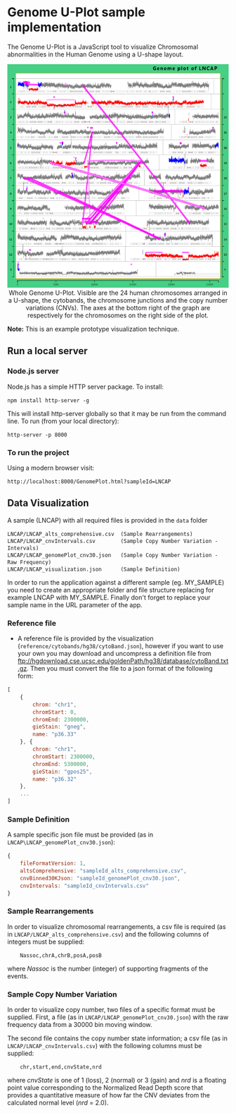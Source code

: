 # Genome U-Plot sample implementation 

The Genome U-Plot is a JavaScript tool to visualize Chromosomal abnormalities in the Human Genome using a U-shape layout. 

<p align="center">
  <img src="data/LNCAP.png" alt="GenomeUPlot">
  <br/>
  Whole Genome U-Plot. Visible are the 24 human chromosomes arranged in a U-shape, the cytobands, the chromosome junctions and the copy number variations (CNVs). The axes at the bottom right of the graph are respectively for the chromosomes on the right side of the plot.
</p>

**Note:** This is an example prototype visualization technique. 

## Run a local server

### Node.js server

Node.js has a simple HTTP server package. To install:

```
npm install http-server -g
```

This will install http-server globally so that it may be run from the command line. 
To run (from your local directory):

```
http-server -p 8000
```

### To run the project
Using a modern browser visit:

```
http://localhost:8000/GenomePlot.html?sampleId=LNCAP
```

## Data Visualization

A sample (LNCAP) with all required files is provided in the `data` folder

```
LNCAP/LNCAP_alts_comprehensive.csv  (Sample Rearrangements)
LNCAP/LNCAP_cnvIntervals.csv        (Sample Copy Number Variation - Intervals)
LNCAP/LNCAP_genomePlot_cnv30.json   (Sample Copy Number Variation - Raw Frequency)
LNCAP/LNCAP_visualization.json      (Sample Definition)
```

In order to run the application against a different sample (eg. MY_SAMPLE) you need to create 
an appropriate folder and file structure replacing for example LNCAP with MY_SAMPLE. Finally 
don't forget to replace your sample name in the URL parameter of the app.

### Reference file

-   A reference file is provided by the visualization (`reference/cytobands/hg38/cytoBand.json`), 
however if you want to use your own you may download and uncompress a definition file from 
<ftp://hgdownload.cse.ucsc.edu/goldenPath/hg38/database/cytoBand.txt.gz>. 
Then you must convert the file to a json format of the following form:
```javascript
[
    {
        chrom: "chr1",
        chromStart: 0,
        chromEnd: 2300000,
        gieStain: "gneg",
        name: "p36.33"
    }, {
        chrom: "chr1",
        chromStart: 2300000,
        chromEnd: 5300000,
        gieStain: "gpos25",
        name: "p36.32"
    },
    ...
]
```

### Sample Definition

A sample specific json file must be provided (as in `LNCAP\LNCAP_genomePlot_cnv30.json`):
```javascript
{
    fileFormatVersion: 1,
    altsComprehensive: "sampleId_alts_comprehensive.csv",
    cnvBinned30KJson: "sampleId_genomePlot_cnv30.json",
    cnvIntervals: "sampleId_cnvIntervals.csv"
}
```

### Sample Rearrangements

In order to visualize chromosomal rearrangements, a csv file is required 
(as in `LNCAP/LNCAP_alts_comprehensive.csv`) and the following columns of integers 
must be supplied:
```
    Nassoc,chrA,chrB,posA,posB
```
where *Nassoc* is the number (integer) of supporting fragments of the events.

### Sample Copy Number Variation

In order to visualize copy number, two files of a specific format must be supplied. First, a file 
(as in `LNCAP/LNCAP_genomePlot_cnv30.json`) with the raw frequency data from a 30000 bin 
moving window.

The second file contains the copy number state information; a csv 
file (as in `LNCAP/LNCAP_cnvIntervals.csv`) with the following columns must be supplied:
```
    chr,start,end,cnvState,nrd
```
where *cnvState* is one of 1 (loss), 2 (normal) or 3 (gain) and *nrd* is a floating point value 
corresponding to the Normalized Read Depth score that provides a quantitative measure of how far 
the CNV deviates from the calculated normal level (*nrd* = 2.0).
